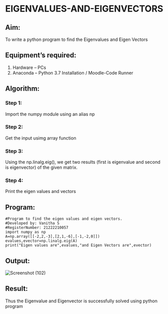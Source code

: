 # EIGENVALUES-AND-EIGENVECTORS
## Aim:
To write a python program to find the Eigenvalues and Eigen Vectors
## Equipment’s required:
1. 	Hardware – PCs
2. 	Anaconda – Python 3.7 Installation / Moodle-Code Runner
## Algorithm:
### Step 1: 
Import the numpy module using an alias np
### Step 2: 
Get the input usimg array function
### Step 3: 
Using the np.linalg.eig(),  we get two results (first is eigenvalue and second is eigenvector) of the given matrix.
### Step 4: 
Print the eigen values and vectors

## Program:
```
#Program to find the eigen values and eigen vectors.
#Developed by: Vanitha S
#RegisterNumber: 21222210057
import numpy as np
A=np.array([[-2,2,-3],[2,1,-6],[-1,-2,0]])
evalues,evector=np.linalg.eig(A)
print("Eigen values are",evalues,"and Eigen Vectors are",evector)
```
## Output:
![Screenshot (102)](https://user-images.githubusercontent.com/119557985/230761790-c0ff91d6-57e7-4693-b99c-8fa0c708dd68.png)

## Result:
Thus the Eigenvalue and Eigenvector is successfully solved using python program
